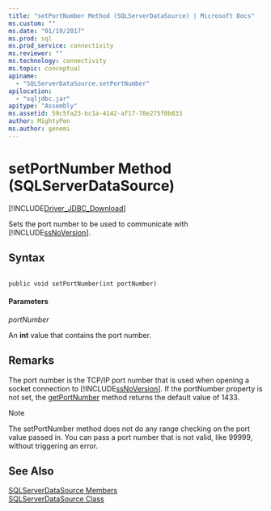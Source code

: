 ```yaml
---
title: "setPortNumber Method (SQLServerDataSource) | Microsoft Docs"
ms.custom: ""
ms.date: "01/19/2017"
ms.prod: sql
ms.prod_service: connectivity
ms.reviewer: ""
ms.technology: connectivity
ms.topic: conceptual
apiname: 
  - "SQLServerDataSource.setPortNumber"
apilocation: 
  - "sqljdbc.jar"
apitype: "Assembly"
ms.assetid: 59c5fa23-bc1a-4142-af17-70e275f0b833
author: MightyPen
ms.author: genemi
---
```

# setPortNumber Method (SQLServerDataSource)
[!INCLUDE[Driver_JDBC_Download](../../../includes/driver_jdbc_download.md)]

  Sets the port number to be used to communicate with [!INCLUDE[ssNoVersion](../../../includes/ssnoversion-md.md)].  
  
## Syntax  
  
```  
  
public void setPortNumber(int portNumber)  
```  
  
#### Parameters  
 *portNumber*  
  
 An **int** value that contains the port number.  
  
## Remarks  
 The port number is the TCP/IP port number that is used when opening a socket connection to [!INCLUDE[ssNoVersion](../../../includes/ssnoversion-md.md)]. If the portNumber property is not set, the [getPortNumber](../../../connect/jdbc/reference/getportnumber-method-sqlserverdatasource.md) method returns the default value of 1433.  
  
> [!NOTE]  
>  The setPortNumber method does not do any range checking on the port value passed in. You can pass a port number that is not valid, like 99999, without triggering an error.  
  
## See Also  
 [SQLServerDataSource Members](../../../connect/jdbc/reference/sqlserverdatasource-members.md)   
 [SQLServerDataSource Class](../../../connect/jdbc/reference/sqlserverdatasource-class.md)  
  
  
